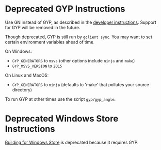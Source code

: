 # Deprecated GYP Instructions

Use GN instead of GYP, as described in the [developer instructions](DevSetup.md).
Support for GYP will be removed in the future.

Though deprecated, GYP is still run by `gclient sync`.
You may want to set certain environment variables ahead of time.

On Windows:

 * `GYP_GENERATORS` to `msvs` (other options include `ninja` and `make`)
 * `GYP_MSVS_VERSION` to `2015`

On Linux and MacOS:

 * `GYP_GENERATORS` to `ninja` (defaults to 'make' that pollutes your source directory)

To run GYP at other times use the script `gyp/gyp_angle`.

# Deprecated Windows Store Instructions

[Building for Windows Store](BuildingAngleForWindowsStore.md) is deprecated because it requires GYP.
